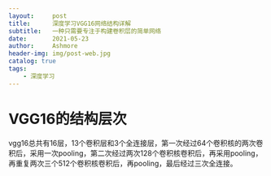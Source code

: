 ```yaml
---
layout:     post
title:      深度学习VGG16网络结构详解
subtitle:   一种只需要专注于构建卷积层的简单网络
date:       2021-05-23
author:     Ashmore
header-img: img/post-web.jpg
catalog: true
tags:
    - 深度学习
---
```

# VGG16的结构层次

vgg16总共有16层，13个卷积层和3个全连接层，第一次经过64个卷积核的两次卷积后，采用一次pooling，第二次经过两次128个卷积核卷积后，再采用pooling，再重复两次三个512个卷积核卷积后，再pooling，最后经过三次全连接。
